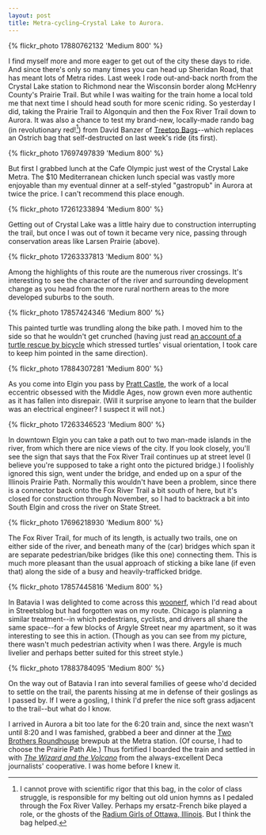 ```yaml
---
layout: post
title: Metra-cycling—Crystal Lake to Aurora.
---
```


{% flickr_photo 17880762132 'Medium 800' %}

I find myself more and more eager to get out of the city these days to
ride. And since there's only so many times you can head up Sheridan
Road, that has meant lots of Metra rides. Last week I rode
out-and-back north from the Crystal Lake station to Richmond near the
Wisconsin border along McHenry County's Prairie Trail. But while I was
waiting for the train home a local told me that next time I should
head south for more scenic riding. So yesterday I did, taking the
Prairie Trail to Algonquin and then the Fox River Trail down to
Aurora. It was also a chance to test my brand-new, locally-made rando
bag (in revolutionary red![^1]) from David Banzer of [Treetop
Bags](http://treetopbags.blogspot.com/)--which replaces an Ostrich bag
that self-destructed on last week's ride (its first).

{% flickr_photo 17697497839 'Medium 800' %}

But first I grabbed lunch at the Cafe Olympic just west of the Crystal
Lake Metra. The $10 Mediterranean chicken lunch special was vastly
more enjoyable than my eventual dinner at a self-styled "gastropub" in
Aurora at twice the price. I can't recommend this place enough.

{% flickr_photo 17261233894 'Medium 800' %}

Getting out of Crystal Lake was a little hairy due to construction
interrupting the trail, but once I was out of town it became very
nice, passing through conservation areas like Larsen Prairie (above).


{% flickr_photo 17263337813 'Medium 800' %}

Among the highlights of this route are the numerous river
crossings. It's interesting to see the character of the river and
surrounding development change as you head from the more rural
northern areas to the more developed suburbs to the south.

{% flickr_photo 17857424346 'Medium 800' %}

This painted turtle was trundling along the bike path. I moved him to
the side so that he wouldn't get crunched (having just read [an
account of a turtle
rescue by bicycle](http://chasingmailboxes.com/2015/05/12/deb-of-women-bikedc-part-1-bike-infrastructure-beyond-d-c-and-turtle-rescues/)
which stressed turtles' visual orientation, I took care to keep him
pointed in the same direction).

{% flickr_photo 17884307281 'Medium 800' %}

As you come into Elgin you pass by [Pratt
Castle](http://articles.chicagotribune.com/1998-08-11/news/9808110142_1_castle-site-four-story-tower-homemade-armor),
the work of a local eccentric obsessed with the Middle Ages, now grown
even more authentic as it has fallen into disrepair. (Will it surprise
anyone to learn that the builder was an electrical engineer? I suspect
it will not.)

{% flickr_photo 17263346523 'Medium 800' %}

In downtown Elgin you can take a path out to two man-made islands in
the river, from which there are nice views of the city. If you look
closely, you'll see the sign that says that the Fox River Trail
continues up at street level (I believe you're supposed to take a
right onto the pictured bridge.) I foolishly ignored this sign, went
under the bridge, and ended up on a spur of the Illinois Prairie
Path. Normally this wouldn't have been a problem, since there is a
connector back onto the Fox River Trail a bit south of here, but it's
closed for construction through November, so I had to backtrack a bit
into South Elgin and cross the river on State Street.

{% flickr_photo 17696218930 'Medium 800' %}

The Fox River Trail, for much of its length, is actually two trails,
one on either side of the river, and beneath many of the (car) bridges
which span it are separate pedestrian/bike bridges (like this one)
connecting them. This is much more pleasant than the usual approach of
sticking a bike lane (if even that) along the side of a busy and
heavily-trafficked bridge.

{% flickr_photo 17857445816 'Medium 800' %}

In Batavia I was delighted to come across this
[woonerf](http://chi.streetsblog.org/2014/06/30/a-woonerf-in-the-west-suburbs-offers-a-sneak-peek-at-argyle-shared-street/),
which I'd read about in Streetsblog but had forgotten was on my
route. Chicago is planning a similar treatment--in which pedestrians,
cyclists, and drivers all share the same space--for a few blocks of
Argyle Street near my apartment, so it was interesting to see this in
action. (Though as you can see from my picture, there wasn't much
pedestrian activity when I was there. Argyle is much livelier and
perhaps better suited for this street style.)

{% flickr_photo 17883784095 'Medium 800' %}

On the way out of Batavia I ran into several families of geese who'd
decided to settle on the trail, the parents hissing at me in defense
of their goslings as I passed by. If I were a gosling, I think I'd
prefer the nice soft grass adjacent to the trail--but what do I know.

I arrived in Aurora a bit too late for the 6:20 train and, since the
next wasn't until 8:20 and I was famished, grabbed a beer and dinner
at the [Two Brothers
Roundhouse](http://en.wikipedia.org/wiki/Two_Brothers_Roundhouse)
brewpub at the Metra station. (Of course, I had to choose the Prairie
Path Ale.) Thus fortified I boarded the train and settled in with
[_The Wizard and the Volcano_](http://www.decastories.com/wizard/)
from the always-excellent Deca journalists' cooperative. I was home
before I knew it.

[^1]: I cannot prove with scientific rigor that this bag, in the color of class struggle, is responsible for my belting out old union hymns as I pedaled through the Fox River Valley. Perhaps my ersatz-French bike played a role, or the ghosts of the [Radium Girls of Ottawa, Illinois](http://capitolfax.com/2011/09/04/the-ap-whitewashes-history/). But I think the bag helped.